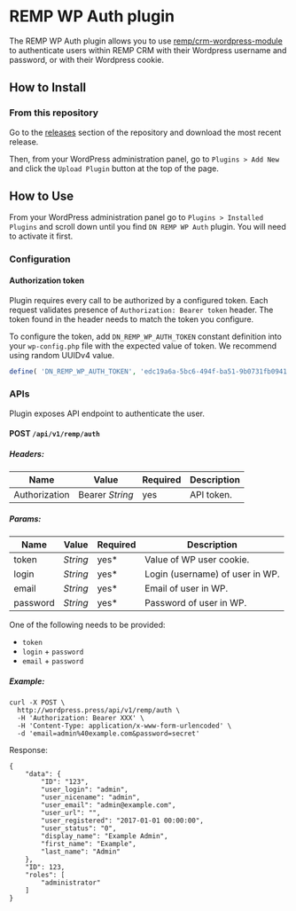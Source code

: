 # REMP WP Auth plugin

The REMP WP Auth plugin allows you to use [remp/crm-wordpress-module](https://github.com/remp2020/crm-wordpress-module) to authenticate users within REMP CRM with their Wordpress username and password, or with their Wordpress cookie.

## How to Install

### From this repository

Go to the [releases](https://github.com/remp2020/dn-remp-wp-auth/releases) section of the repository and download the most recent release.

Then, from your WordPress administration panel, go to `Plugins > Add New` and click the `Upload Plugin` button at the top of the page.

## How to Use

From your WordPress administration panel go to `Plugins > Installed Plugins` and scroll down until you find `DN REMP WP Auth` plugin. You will need to activate it first.

### Configuration

#### Authorization token

Plugin requires every call to be authorized by a configured token. Each request validates presence of `Authorization: Bearer token` header. The token found in the header needs to match the token you configure.

To configure the token, add `DN_REMP_WP_AUTH_TOKEN` constant definition into your `wp-config.php` file with the expected value of token. We recommend using random UUIDv4 value.

```php
define( 'DN_REMP_WP_AUTH_TOKEN', 'edc19a6a-5bc6-494f-ba51-9b0731fb0941' );
```

### APIs

Plugin exposes API endpoint to authenticate the user.

#### POST `/api/v1/remp/auth`

##### *Headers:*

| Name | Value | Required | Description |
| --- |---| --- | --- |
| Authorization | Bearer *String* | yes | API token. |

##### *Params:*

| Name | Value | Required | Description |
| --- |---| --- | --- |
| token | *String* | yes* | Value of WP user cookie. |
| login | *String* | yes* | Login (username) of user in WP. |
| email | *String* | yes* | Email of user in WP. |
| password | *String* | yes* | Password of user in WP. |

One of the following needs to be provided:

* `token`
* `login` + `password`
* `email` + `password`

##### *Example:*

```shell
curl -X POST \
  http://wordpress.press/api/v1/remp/auth \
  -H 'Authorization: Bearer XXX' \
  -H 'Content-Type: application/x-www-form-urlencoded' \
  -d 'email=admin%40example.com&password=secret'
```

Response:

```json5
{
    "data": {
        "ID": "123",
        "user_login": "admin",
        "user_nicename": "admin",
        "user_email": "admin@example.com",
        "user_url": "",
        "user_registered": "2017-01-01 00:00:00",
        "user_status": "0",
        "display_name": "Example Admin",
        "first_name": "Example",
        "last_name": "Admin"
    },
    "ID": 123,
    "roles": [
        "administrator"
    ]
}
```